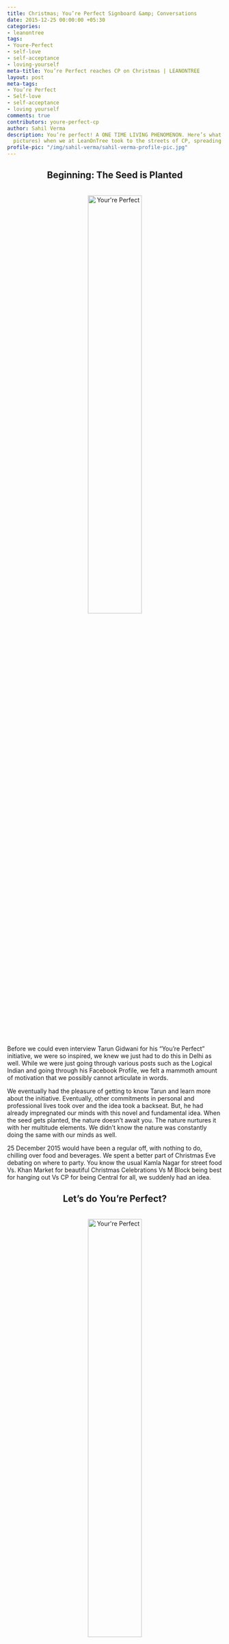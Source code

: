 ```yaml
---
title: Christmas; You’re Perfect Signboard &amp; Conversations
date: 2015-12-25 00:00:00 +05:30
categories:
- leanontree
tags:
- Youre-Perfect
- self-love
- self-acceptance
- loving-yourself
meta-title: You’re Perfect reaches CP on Christmas | LEANONTREE
layout: post
meta-tags:
- You’re Perfect
- Self-love
- self-acceptance
- loving yourself
comments: true
contributors: youre-perfect-cp
author: Sahil Verma
description: You’re perfect! A ONE TIME LIVING PHENOMENON. Here’s what happened (with
  pictures) when we at LeanOnTree took to the streets of CP, spreading the same message.
profile-pic: "/img/sahil-verma/sahil-verma-profile-pic.jpg"
---
```


<h2 style="text-align:center;"><span class="label label-bleed-grey">Beginning: The Seed is Planted</span></h2></br>
<div class="separator" style="clear: both; text-align: center;">
<img class="img-responsive center-block" alt="Your're Perfect" src="/img/youre-perfect-cp/youre-perfect-cp-1.jpg" width=50% heigth=50% /></div></br>
<p class="post-text-format">Before we could even interview Tarun Gidwani for his <a href="/leanontree/the-guy-with-a-signboard-and-a-purpose.html" style="text-decoration:none;"><span class="label label-success">“You’re Perfect” initiative,</span></a> we were so inspired, we knew we just had to do this in Delhi as well. While we were just going through various posts such as the Logical Indian and going through his Facebook Profile, we felt a mammoth amount of motivation that we possibly cannot articulate in words.<!--more--></p>
<p class="post-text-format">We eventually had the pleasure of getting to know Tarun and learn more about the initiative. Eventually, other commitments in personal and professional lives took over and the idea took a backseat. But, he had already impregnated our minds with this novel and fundamental idea. When the seed gets planted, the nature doesn’t await you. The nature nurtures it with her multitude elements. We didn’t know the nature was constantly doing the same with our minds as well.</p>
<p class="post-text-format">25 December 2015 would have been a regular off, with nothing to do, chilling over food and beverages. We spent a better part of Christmas Eve debating on where to party. You know the usual Kamla Nagar for street food Vs. Khan Market for beautiful Christmas Celebrations Vs M Block being best for hanging out Vs CP for being Central for all, we suddenly had an idea.</p>
<h2 style="text-align:center;"><span class="label label-bleed-grey">Let’s do You’re Perfect?</span></h2></br>
<div class="separator" style="clear: both; text-align: center;">
<img class="img-responsive center-block" alt="Your're Perfect" src="/img/youre-perfect-cp/youre-perfect-cp-2.jpg" width=50% heigth=50% /></div></br>
<p class="post-text-format">It was a yes without anyone even having to formally give an affirmative. There was no looking back for us! We didn’t have to argue any longer. In the spur of a moment, we decided to go full on with the initiative. But you do know nature had been working its way since a long time back!</p>
<p class="post-text-format">Annie &amp; Punya got the placards, Sahil got the Green Card Invites, Pallavi and Palak brought in there gregarious amount of enthusiasm, charm and laughter!</p>
<p class="post-text-format">We assembled at B Block CP! We all had a bit of apprehension, all with no police permissions and what people may think, but none of it mattered when pictured against the conviction each one of us had for the concept.</p>
<p class="post-text-format">While Sahil worked on the cards, Annie, Pallavi and Palak took turns to holding the placard. Barely 15 minutes into it, we had our first guest up for a conversation.</p>
<h2 style="text-align:center;"><span class="label label-bleed-grey">Conversations with Curious Strangers!</span></h2></br>
<p class="post-text-format">He approached calmly and wanted to know what we were doing. We engaged him in with relaxed counter questions.</p>
<p class="post-text-format">“What do you think is it?” – “Well, it says I am perfect and when I read it out loud, I am saying You are perfect!” Okay, quite honestly, we were not prepared for the echo effect,  but sure it made sense as well.</p></br>
<div class="separator" style="clear: both; text-align: center;">
<img class="img-responsive center-block" alt="Your're Perfect" src="/img/youre-perfect-cp/youre-perfect-cp-3.jpg" width=50% heigth=50% /></div></br>
<p class="post-text-format">“When you read it, do you believe it?” – “Umm, no. How can I be perfect?”</p>
<p class="post-text-format">“Well, that’s for you to figure out. This is just a message, a stimulus.”</p>
<p class="post-text-format">“No, but I am curious to know what is the idea behind You’re Perfect?”</p>
<p class="post-text-format">“The idea?!” At this point, Annie was quick to pitch in “You are a living one-time phenomenon happening today!” This was the line from the Tarun Gidwani interview that she had learnt by heart! But our curious stranger still needed more explaining.</p>
<p class="post-text-format">“I understand, but perfect?”</p>
<p class="post-text-format">“Absolutely. If we were to put a baby in your hands, you wouldn’t judge it. You would just love it, be intrigued by it, or probably just play with it. But not judge it, right? There was a time when you were not competing. There was a time when the entire world was your playground. There was a time you were alone with bare minimum and your imagination, and you seem to want nothing more. And then the world happened. Then we grew up. We entered the times where we have to constantly compete, strive to be better…better than what? You are unique! A truly one-time phenomenon.</p>
<p class="post-text-format">“So, this is an initiative to reconnect with that part which at peace, joyous, loving – whichever way you wish to define that part for you.”</p></br>
<div class="separator" style="clear: both; text-align: center;">
<img class="img-responsive center-block" alt="Your're Perfect" src="/img/youre-perfect-cp/youre-perfect-cp-4.jpg" width=50% heigth=50% /></div></br>
<p class="post-text-format">Needless to mention that was just one conversation. People and CP gave us the pleasure of such conversations over and over again through the enchanting evening.</p>
<h2 style="text-align:center;"><span class="label label-bleed-grey">LeanOnTree Invites: Magic Yes, Tarot No!</span></h2></br>
<p class="post-text-format">We would eventually engage in a conversation. A lot of kids wanted to come, sit with us, some even wanted to hold the placard that was actually double their sizes. Some would shout “Yes! I am Perfect! So are you!” And we would revert with a “Thank You &amp; Merry Xmas!”</p>
<p class="post-text-format">While all of this was transpiring, Sahil had finally made a stock of few Green Card Leanontree Invites! And Garima, another kind and curious stranger, seemed to arrive at the most opportune time!</p>
<p class="post-text-format">It started with the usual, “What is it that you are doing?” that Pallavi took care of with here Teacher-esque patience and calm. Eventually, she suggested Garima to opt for a card as well!</p>
<p class="post-text-format">“Okay, so what is this cards stuff?” She asked Sahil.</p>
<p class="post-text-format">“Well, when we started LeanOnTree, we wanted to invite our friends with a personal gesture. We would write a quotation on the card and drop it off to them. I right now have 5 cards, and have written random quotations on them. If you want, pick one without seeing. You might find it meaningful in your life, especially at the onset of a new year, or you might now. Either way, it is a beautiful quotation, and you can use it as a bookmark or anything.”</p>
<p class="post-text-format">“Ah okay! I would like to pick a card!” She appeared visibly excited.</p>
<p class="post-text-format">“Sure! Just know this is not tarot or anything. We have literally just written random quotations on random cards.”</p>
<p class="post-text-format">“Yeah okay! Let’s see.”</p>
<p class="post-text-format">And she finally picked a card that said:</p></br>
<div class="separator" style="clear: both; text-align: center;">
<img class="img-responsive center-block" alt="Your're Perfect" src="/img/youre-perfect-cp/youre-perfect-cp-5.jpg" width=50% heigth=50% /></div></br>
<p class="lot-text">~Dear Garima,</br>
The MAGIC works THROUGH you. Not inside you. Not around you. Not for you. Not Around You. THROUGH YOU!</p>
<p class="lot-text">Choose your stage, do your dance, stake your claim!</br>
-&nbsp;&nbsp;&nbsp;&nbsp;The Universe.</p></br>
<p class="lot-text">#ShowYourLove @ Leanontree.com~</p><br/>
<p class="post-text-format">Now, she had been thinking about some dance classes, figuring out a style that would fit her personality, and while reading the card, she had her answer. She thanked us, we thanked her back, and on a chilly Christmas evening, gratitude flowed a little more around CP.</p></br>
<div class="separator" style="clear: both; text-align: center;">
<img class="img-responsive center-block" alt="Your're Perfect" src="/img/youre-perfect-cp/youre-perfect-cp-6.jpg" width=50% height=50% /></div></br>
<p class="post-text-format">Now, again, the card did not contain the answer. She had known the answer since a very long time. The card barely worked as a stimulus, a small catalyst in the big, personal, intimate process.</p>
<h2 style="text-align:center;"><span class="label label-bleed-grey">Hugs, Conversations, Intriguing Questions</span></h2></br>
<p class="post-text-format">Eventually, we had a friend marked as a stranger meet us. Manmeet started with the same question we could just not get tired of answering. Eventually we entered into a dialogue and towards the end, he wanted to hold the placard with us and spread the initiative.</p></br>
<div class="separator" style="clear: both; text-align: center;">
<img class="img-responsive center-block" alt="Your're Perfect" src="/img/youre-perfect-cp/youre-perfect-cp-7.jpg" width=50% height=50% /></div></br>
<p class="post-text-format">Someone wanted to prove that “You’re NOT Perfect. We are all Imperfect.” Yes, we engaged in the conversation, but peacefully opted out of it before the discussion could turn into an argument. We hadn’t gone out there to prove a point. We were literally just calling them Perfect, letting their own thoughts, believes, convictions, work the magic.</p>
<p class="post-text-format">Another kind soul came up us and told us we are doing God’s work. Now that was interesting in particular! None of us are very religious; while some are agnostics, others do not have any deep rooted religious believes. But when we got the compliment of doing God’s work, we couldn’t help but fold our hands in a Namaste and radiate the gratitude.</p>
<p class="post-text-format">There were group of friends, families, individuals, all very curious, welcoming, open for discussion and humbling us further with a show of love.</p></br>
<div class="separator" style="clear: both; text-align: center;">
<img class="img-responsive center-block" alt="Your're Perfect" src="/img/youre-perfect-cp/youre-perfect-cp-8.jpg" width=50% height=50% /></div></br>
<p class="post-text-format">While we were engaging in conversations, giving out cards (and being beautifully surprised at the reactions) one fellow in particular stopped for a conversation.</p>
<p class="post-text-format">He wanted to know if this was a <strong><em>promotional event</em></strong>, or if there was a <strong><em>commercial agenda</strong></em> behind the same. More than anything, it was a comment on how cynical or jaded we had become over the times. We engaged in a conversation with him. The talks of self love, spreading smiles – or just the message that you are okay, you are perfect, whatever you feel, it is okay!</p>
<p class="post-text-format">The discussion went for quite some time after which he wanted a card as well. Co-incidentally (like there is such a thing as a co-incidence,) he picked one card that Sahil himself felt quite emotional while writing. The card read:</p>
<p class="lot-text">“Dear _____</br>
To have been loved so deeply, even though the person who loved us is gone, will give us some protection forever.</br>
-&nbsp;&nbsp;J K Rowling.</p>

<p class="lot-text">Grieve. So that you can be free to feel something else.</p>
<p class="lot-text">#ShowYourLove @ Leanontree.com”</p>

<p class="post-text-format">He first wanted to return the card, so that we could give it to someone else as well, since he had already read the quote. But the moment Sahil approached to receive back the card, he had a change of heart. He decided to keep the card anyway. We don’t know what the card had invoked in him. But we did ask him to get in touch with us, if at all, just in case.</p>

<h2 style="text-align:center;"><span class="label label-bleed-grey">Deadline: When the Cards End!</span></h2></br>
<p class="post-text-format">Initially we had decided to call it a day the moment we’d go out of the cards. Which happened in a bit, considering how we had merely 15 cards in total. Annie, like a tough task master that she is, reminded everyone of what we had decided as the time line for the initiative. We had to call it a day anyway because police had twice asked us not to do “all this!” Okay, we are not even getting involved in that.</p></br>
<div class="separator" style="clear: both; text-align: center;">
<img class="img-responsive center-block" alt="Your're Perfect" src="/img/youre-perfect-cp/youre-perfect-cp-9.jpg" width=50% height=50% /></div></br>
<p class="post-text-format">Anyway, with Pallavi’s unstoppable enthusiasm and Sahil’s desire for more conversations, along with Manmeet’s unconditional support, even after Annie’s strict reminder, we didn’t exactly stop. We kept walking through the circular paths of CP, carrying the placard, finding one way or another to show it to passersby.</p>
<p class="post-text-format">Eventually, we were just too cold and too hungry, and getting late for personal commitments, and hence we decided to call it a day. A day we never wanted to end. And it doesn’t really end, does it?</p>
<p class="post-text-format">This is only just the beginning! You are going to find random strangers on roads telling you You’re Perfect from now on.</p>
<p class="post-text-format">The conversations, the warm and open hugs we received, the chocolates we got, the gratitude we felt, all of this has only inspired us to do You’re Perfect more often.</p>
<div class="separator" style="clear: both; text-align: center;">
<img class="img-responsive center-block" alt="Your're Perfect" src="/img/youre-perfect-cp/youre-perfect-cp-10.jpg" width=50% height=50%/></div></br>
<p class="post-text-format">That was just one day! The initiative continues. Our journeys continue! Our conversations shall continue as well!</p>
<p class="lot-text">Here’s to the continuum!</p>

<p class="lot-text">#ShowYourLove</p>
<p class="lot-text">#LeanOnTreeBlog!</p>
